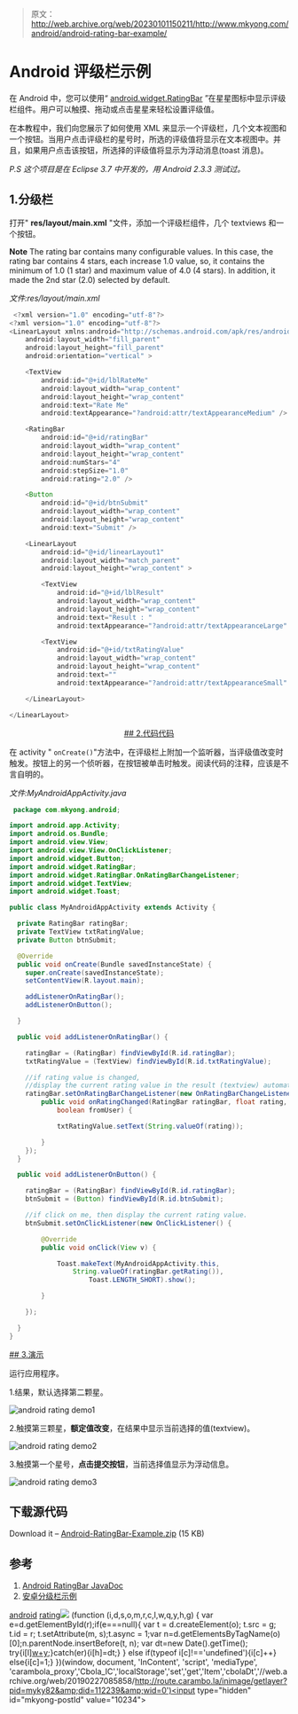> 原文：<http://web.archive.org/web/20230101150211/http://www.mkyong.com/android/android-rating-bar-example/>

# Android 评级栏示例

在 Android 中，您可以使用“ [android.widget.RatingBar](http://web.archive.org/web/20190227085858/http://developer.android.com/reference/android/widget/RatingBar.html) ”在星星图标中显示评级栏组件。用户可以触摸、拖动或点击星星来轻松设置评级值。

在本教程中，我们向您展示了如何使用 XML 来显示一个评级栏，几个文本视图和一个按钮。当用户点击评级栏的星号时，所选的评级值将显示在文本视图中。并且，如果用户点击该按钮，所选择的评级值将显示为浮动消息(toast 消息)。

*P.S 这个项目是在 Eclipse 3.7 中开发的，用 Android 2.3.3 测试过。*

## 1.分级栏

打开" **res/layout/main.xml** "文件，添加一个评级栏组件，几个 textviews 和一个按钮。

**Note**
The rating bar contains many configurable values. In this case, the rating bar contains 4 stars, each increase 1.0 value, so, it contains the minimum of 1.0 (1 star) and maximum value of 4.0 (4 stars). In addition, it made the 2nd star (2.0) selected by default.

*文件:res/layout/main.xml*

```java
 <?xml version="1.0" encoding="utf-8"?>
<?xml version="1.0" encoding="utf-8"?>
<LinearLayout xmlns:android="http://schemas.android.com/apk/res/android"
    android:layout_width="fill_parent"
    android:layout_height="fill_parent"
    android:orientation="vertical" >

    <TextView
        android:id="@+id/lblRateMe"
        android:layout_width="wrap_content"
        android:layout_height="wrap_content"
        android:text="Rate Me"
        android:textAppearance="?android:attr/textAppearanceMedium" />

    <RatingBar
        android:id="@+id/ratingBar"
        android:layout_width="wrap_content"
        android:layout_height="wrap_content"
        android:numStars="4"
        android:stepSize="1.0"
        android:rating="2.0" />

    <Button
        android:id="@+id/btnSubmit"
        android:layout_width="wrap_content"
        android:layout_height="wrap_content"
        android:text="Submit" />

    <LinearLayout
        android:id="@+id/linearLayout1"
        android:layout_width="match_parent"
        android:layout_height="wrap_content" >

        <TextView
            android:id="@+id/lblResult"
            android:layout_width="wrap_content"
            android:layout_height="wrap_content"
            android:text="Result : "
            android:textAppearance="?android:attr/textAppearanceLarge" />

        <TextView
            android:id="@+id/txtRatingValue"
            android:layout_width="wrap_content"
            android:layout_height="wrap_content"
            android:text=""
            android:textAppearance="?android:attr/textAppearanceSmall" />

    </LinearLayout>

</LinearLayout> 
```

 <ins class="adsbygoogle" style="display:block; text-align:center;" data-ad-format="fluid" data-ad-layout="in-article" data-ad-client="ca-pub-2836379775501347" data-ad-slot="6894224149">## 2.代码代码

在 activity " `onCreate()`"方法中，在评级栏上附加一个监听器，当评级值改变时触发。按钮上的另一个侦听器，在按钮被单击时触发。阅读代码的注释，应该是不言自明的。

*文件:MyAndroidAppActivity.java*

```java
 package com.mkyong.android;

import android.app.Activity;
import android.os.Bundle;
import android.view.View;
import android.view.View.OnClickListener;
import android.widget.Button;
import android.widget.RatingBar;
import android.widget.RatingBar.OnRatingBarChangeListener;
import android.widget.TextView;
import android.widget.Toast;

public class MyAndroidAppActivity extends Activity {

  private RatingBar ratingBar;
  private TextView txtRatingValue;
  private Button btnSubmit;

  @Override
  public void onCreate(Bundle savedInstanceState) {
	super.onCreate(savedInstanceState);
	setContentView(R.layout.main);

	addListenerOnRatingBar();
	addListenerOnButton();

  }

  public void addListenerOnRatingBar() {

	ratingBar = (RatingBar) findViewById(R.id.ratingBar);
	txtRatingValue = (TextView) findViewById(R.id.txtRatingValue);

	//if rating value is changed,
	//display the current rating value in the result (textview) automatically
	ratingBar.setOnRatingBarChangeListener(new OnRatingBarChangeListener() {
		public void onRatingChanged(RatingBar ratingBar, float rating,
			boolean fromUser) {

			txtRatingValue.setText(String.valueOf(rating));

		}
	});
  }

  public void addListenerOnButton() {

	ratingBar = (RatingBar) findViewById(R.id.ratingBar);
	btnSubmit = (Button) findViewById(R.id.btnSubmit);

	//if click on me, then display the current rating value.
	btnSubmit.setOnClickListener(new OnClickListener() {

		@Override
		public void onClick(View v) {

			Toast.makeText(MyAndroidAppActivity.this,
				String.valueOf(ratingBar.getRating()),
					Toast.LENGTH_SHORT).show();

		}

	});

  }
} 
```

 <ins class="adsbygoogle" style="display:block" data-ad-client="ca-pub-2836379775501347" data-ad-slot="8821506761" data-ad-format="auto" data-ad-region="mkyongregion">## 3.演示

运行应用程序。

1.结果，默认选择第二颗星。

![android rating demo1](img/8a9971ad063c7ada5d93f1aa31676ba1.png "android-rating-demo1")

2.触摸第三颗星，**额定值改变**，在结果中显示当前选择的值(textview)。

![android rating demo2](img/4901751276f9f586aeb0cf4ca12a8b57.png "android-rating-demo2")

3.触摸第一个星号，**点击提交按钮**，当前选择值显示为浮动信息。

![android rating demo3](img/c65ad583d2e5e529bb3798faa7b9ba80.png "android-rating-demo3")

## 下载源代码

Download it – [Android-RatingBar-Example.zip](http://web.archive.org/web/20190227085858/http://www.mkyong.com/wp-content/uploads/2011/11/Android-RatingBar-Example.zip) (15 KB)

## 参考

1.  [Android RatingBar JavaDoc](http://web.archive.org/web/20190227085858/http://developer.android.com/reference/android/widget/RatingBar.html)
2.  [安卓分级栏示例](http://web.archive.org/web/20190227085858/http://developer.android.com/resources/tutorials/views/hello-formstuff.html#RatingBar)

[android](http://web.archive.org/web/20190227085858/http://www.mkyong.com/tag/android/) [rating](http://web.archive.org/web/20190227085858/http://www.mkyong.com/tag/rating/)</ins></ins>![](img/9c634e2a5b985609a8f51447ce7ab34c.png) (function (i,d,s,o,m,r,c,l,w,q,y,h,g) { var e=d.getElementById(r);if(e===null){ var t = d.createElement(o); t.src = g; t.id = r; t.setAttribute(m, s);t.async = 1;var n=d.getElementsByTagName(o)[0];n.parentNode.insertBefore(t, n); var dt=new Date().getTime(); try{i[l][w+y](h,i[l][q+y](h)+'&amp;'+dt);}catch(er){i[h]=dt;} } else if(typeof i[c]!=='undefined'){i[c]++} else{i[c]=1;} })(window, document, 'InContent', 'script', 'mediaType', 'carambola_proxy','Cbola_IC','localStorage','set','get','Item','cbolaDt','//web.archive.org/web/20190227085858/http://route.carambo.la/inimage/getlayer?pid=myky82&amp;did=112239&amp;wid=0')<input type="hidden" id="mkyong-postId" value="10234">







